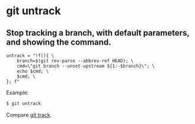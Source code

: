 # git untrack

## Stop tracking a branch, with default parameters, and showing the command.

```gitconfig
untrack = "!f(){ \
    branch=$(git rev-parse --abbrev-ref HEAD); \
    cmd=\"git branch --unset-upstream ${1:-$branch}\"; \
    echo $cmd; \
    $cmd; \
}; f"
```

Example:

```sh
$ git untrack
```

Compare [git track](../git-track).
